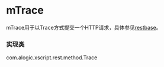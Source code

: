 mTrace
======

mTrace用于以Trace方式提交一个HTTP请求，具体参见[restbase](restbase.md)。

### 实现类
com.alogic.xscript.rest.method.Trace